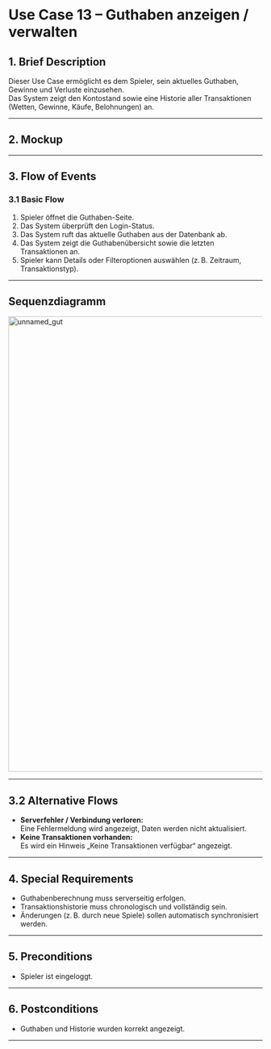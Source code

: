 # Use Case 13 – Guthaben anzeigen / verwalten

## 1. Brief Description
Dieser Use Case ermöglicht es dem Spieler, sein aktuelles Guthaben, Gewinne und Verluste einzusehen.  
Das System zeigt den Kontostand sowie eine Historie aller Transaktionen (Wetten, Gewinne, Käufe, Belohnungen) an.

---

## 2. Mockup

---

<!--
## 3. Screenshots

---
-->
## 3. Flow of Events

### 3.1 Basic Flow
1. Spieler öffnet die Guthaben-Seite.
2. Das System überprüft den Login-Status.
3. Das System ruft das aktuelle Guthaben aus der Datenbank ab.
4. Das System zeigt die Guthabenübersicht sowie die letzten Transaktionen an.
5. Spieler kann Details oder Filteroptionen auswählen (z. B. Zeitraum, Transaktionstyp).
---
## Sequenzdiagramm
<img width="993" height="903" alt="unnamed_gut" src="https://github.com/user-attachments/assets/29463e3b-6779-441a-b62c-4a5c9857cc57" />

---

## 3.2 Alternative Flows
- **Serverfehler / Verbindung verloren:**  
  Eine Fehlermeldung wird angezeigt, Daten werden nicht aktualisiert.
- **Keine Transaktionen vorhanden:**  
  Es wird ein Hinweis „Keine Transaktionen verfügbar“ angezeigt.

---

## 4. Special Requirements
- Guthabenberechnung muss serverseitig erfolgen.
- Transaktionshistorie muss chronologisch und vollständig sein.
- Änderungen (z. B. durch neue Spiele) sollen automatisch synchronisiert werden.

---

## 5. Preconditions
- Spieler ist eingeloggt.

---

## 6. Postconditions
- Guthaben und Historie wurden korrekt angezeigt.

---
<!--
## 7. Save changes / Sync with server
Das System synchronisiert die Daten regelmäßig mit dem Server, um aktuelle Werte sicherzustellen.

---

## 9. Function Points
- Guthaben abrufen
- Transaktionshistorie anzeigen
- Filterung/Sortierung
-->
